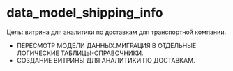# data_model_shipping_info
Цель: витрина для аналитики по доставкам для транспортной компании. 
- ПЕРЕСМОТР МОДЕЛИ ДАННЫХ.МИГРАЦИЯ В ОТДЕЛЬНЫЕ ЛОГИЧЕСКИЕ ТАБЛИЦЫ-СПРАВОЧНИКИ.
- СОЗДАНИЕ ВИТРИНЫ ДЛЯ АНАЛИТИКИ ПО ДОСТАВКАМ.
